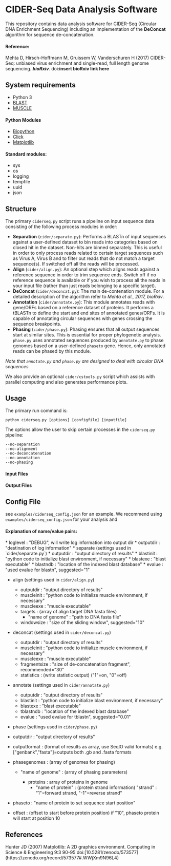 <H1>CIDER-Seq Data Analysis Software</H1>

This repository contains data analysis software for CIDER-Seq (Circular DNA Enrichment Sequencing) including an implementation of the **DeConcat** algorithm for sequence de-concatenation.

<H4>Reference:</H4>

Mehta D, Hirsch-Hoffmann M, Gruissem W, Vanderschuren H (2017) CIDER-Seq: unbiased virus enrichment and single-read, full length genome sequencing. ***bioRxiv***. doi:**insert bioRxiv link here**

<H2>System requirements</H2>

* Python 3
* [BLAST](https://blast.ncbi.nlm.nih.gov/Blast.cgi?PAGE_TYPE:BlastDocs&DOC_TYPE:Download "BLAST download page")
* [MUSCLE](http://www.drive5.com/muscle/ "MUSCLE homepage")

<H4>Python Modules</H4>

* [Biopython](https://www.biopython.org)
* [Click](http://click.pocoo.org/5/)
* [Matplotlib](https://matplotlib.org/)

<H4>Standard modules:</H4>

* sys
* os
* logging
* tempfile
* uuid
* json

<H2>Structure</H2>

The primary `ciderseq.py` script runs a pipeline on input sequence data consisting of the following process modules in order:
* **Separation** (`cider/separate.py`): Performs a BLASTn of input sequences against a user-defined dataset to bin reads into categories based on closed hit in the dataset. Non-hits are binned separately. This is useful in order to only process reads related to certain target sequences such as Virus A, Virus B and to filter out reads that do not match a target sequence(s). If switched off all the reads will be processed.
* **Align** (`cider/align.py`): An optional step which aligns reads against a reference sequence in order to trim sequence ends. Switch off if no reference sequence is available or if you wish to process all the reads in your input file (rather than just reads belonging to a specific target).
* **DeConcat** (`cider/deconcat.py`): The main de-contenation module. For a detailed description of the algorithm refer to *Mehta et al., 2017, bioRxiv*.
* **Annotation** (`cider/annotate.py`): This module annotates reads with gene/ORFs based on a reference dataset of proteins. It performs a tBLASTn to define the start and end sites of annotated genes/ORFs. It is capable of annotating circular sequences with genes crossing the sequence breakpoints.
* **Phasing** (`cider/phase.py`): Phasing ensures that all output sequences start at similar sites. This is essential for proper phylogenetic analysis. `phase.py` uses annotated sequences produced by `annotate.py` to phase genomes based on a user-defined `phaseto` gene. Hence, only annotated reads can be phased by this module.

*Note that `annotate.py` and `phase.py` are designed to deal with circular DNA sequences*

We also provide an optional `cider/cstools.py` script which assists with parallel computing and also generates performance plots.

<H2>Usage</H2>
The primary run command is:

`python ciderseq.py [options] [configfile] [inputfile]`

The options allow the user to skip certain processes in the `ciderseq.py` pipeline:
```
--no-separation
--no-alignment
--no-deconcatenation
--no-annotation
--no-phasing
```

<H4>Input Files</H4>

<H4>Output Files</H4>

<H2>Config File</H2>

see `examples/ciderseq_config.json` for an example.
We recommend using `examples/ciderseq_config.json` for your analysis and

<H4>Explanation of name/value pairs:</H4>
* loglevel : "DEBUG", will write log information into output dir
* outputdir : "destination of log information"
* separate (settings used in `cider/separate.py`)
	* outputdir : "output directory of results"
	* blastinit : "python code to initialize blast environment, if necessary"
	* blastexe : "blast executable"
	* blastndb : "location of the indexed blast database"
	* evalue : "used evalue for blastn", suggested="1"

* align (settings used in `cider/align.py`)
	* outputdir : "output directory of results"
	* muscleinit : "python code to initialize muscle environment, if necessary"
	* muscleexe : "muscle executable"
	* targets : (array of align target DNA fasta files)
		* "name of genome" : "path to DNA fasta file"
	* windowsize : "size of the sliding window", suggested="10"

* deconcat (settings used in `cider/deconcat.py`)
	* outputdir : "output directory of results"
	* muscleinit : "python code to initialize muscle environment, if necessary"
	* muscleexe : "muscle executable"
	* fragmentsize : "size of de-concatenation fragment", recommended="30"
	* statistics : (write statistic output) ("1"=on, "0"=off)

* annotate (settings used in `cider/annotate.py`)
	* outputdir : "output directory of results"
	* blastinit : "python code to initialize blast environment, if necessary"
	* blastexe : "blast executable"
	* tblastndb : "location of the indexed blast database"
	* evalue : "used evalue for tblastn", suggested="0.01"

* phase (settings used in `cider/phase.py`)

 * outputdir : "output directory of results"
 * outputformat : (format of results as array, use SeqIO valid formats) e.g. ["genbank","fasta"]=outputs both .gb and .fasta formats
 * phasegenomes : (array of genomes for phasing)

 	* "name of genome" : (array of phasing parameters)

		* proteins : array of proteins in genome
			* "name of protein" : (protein strand information) "strand" : "1"=forward strand, "-1"=reverse strand"

 * phaseto : "name of protein to set sequence start position"
 * offset : (offset to start before protein position) if "10", phaseto protein will start at position 10

<H2>References</H2>
Hunter JD (2007) Matplotlib: A 2D graphics environment. Computing in Science & Engineering 9:3 90-95 doi:[10.5281/zenodo/573577](https://zenodo.org/record/573577#.WWjXm9N96L4)
